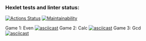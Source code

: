### Hexlet tests and linter status:
[![Actions Status](https://github.com/deusmg/python-project-49/workflows/hexlet-check/badge.svg)](https://github.com/deusmg/python-project-49/actions)
[![Maintainability](https://api.codeclimate.com/v1/badges/6d870332c7f31108acd3/maintainability)](https://codeclimate.com/github/deusmg/python-project-49/maintainability)

Game 1: Even
[![asciicast](https://asciinema.org/a/UsfqkWI9jQdnc1P3nXSiX2hd9.svg)](https://asciinema.org/a/UsfqkWI9jQdnc1P3nXSiX2hd9)
Game 2: Calc
[![asciicast](https://asciinema.org/a/ryxuLK14KAD6xooyTYv0xAosN.svg)](https://asciinema.org/a/ryxuLK14KAD6xooyTYv0xAosN)
Game 3: Gcd
[![asciicast](https://asciinema.org/a/uN1NZNvhvSkAdUamYmrr5PHed.svg)](https://asciinema.org/a/uN1NZNvhvSkAdUamYmrr5PHed)
